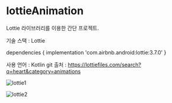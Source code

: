 # lottieAnimation

Lottie 라이브러리를 이용한 간단 프로젝트. 

기술 스택 : Lottie

dependencies {
    implementation 'com.airbnb.android:lottie:3.7.0'
    }
    
사용 언어 : Kotlin
git 출처 : https://lottiefiles.com/search?q=heart&category=animations

![lottie1](https://user-images.githubusercontent.com/59818827/116840721-e9b05100-ac11-11eb-8f93-81ca8b3d7583.gif)

![lottie2](https://user-images.githubusercontent.com/59818827/116840845-50356f00-ac12-11eb-9b08-f2ce3795a163.gif)



